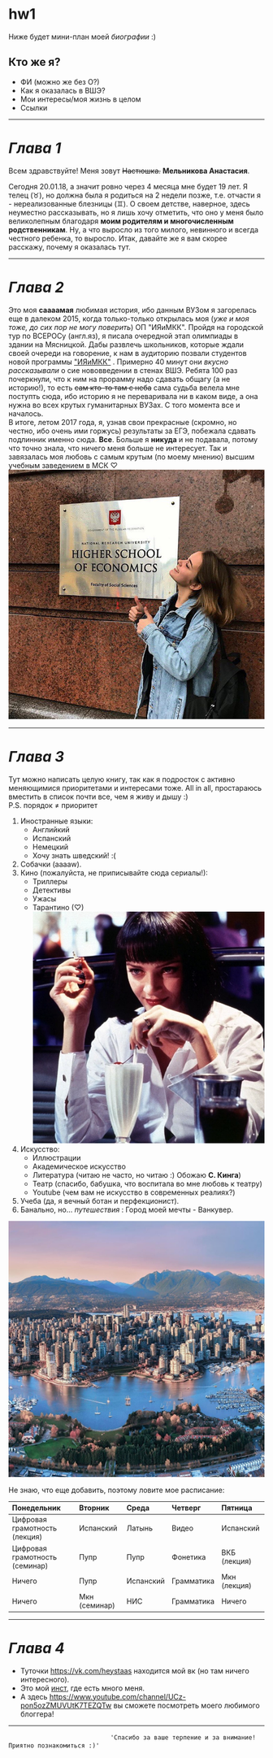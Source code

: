 # hw1
Ниже будет мини-план моей *биографии* :)

## Кто же я?
- ФИ (можно же без О?)
- Как я оказалась в ВШЭ?
- Мои интересы/моя жизнь в целом
- Ссылки
***

# *Глава 1*
Всем здравствуйте! Меня зовут ~~Настюшка.~~ **Мельникова Анастасия**. 

Сегодня 20.01.18, а значит ровно через 4 месяца мне будет 19 лет. Я телец (♉), но должна была я родиться на 2 недели позже, т.е. отчасти я - нереализованные блезницы (♊). О своем детстве, наверное, здесь неуместно рассказывать, но я лишь хочу отметить, что оно у меня было великолепным благодаря **моим родителям и многочисленным родственникам**. Ну, а что выросло из того милого, невинного и всегда честного ребенка, то выросло. Итак, давайте же я вам скорее расскажу, почему я оказалась тут. 
***

# *Глава 2*
Это моя **саааамая** любимая история, ибо данным ВУЗом я загорелась еще в далеком 2015, когда только-только открылась моя (*уже и моя тоже, до сих пор не могу поверить*) ОП "ИЯиМКК". Пройдя на городской тур по ВСЕРОСу (англ.яз), я писала очередной этап олимпиады в здании на Мясницкой. Дабы развлечь школьников, которые ждали своей очереди на говорение, к нам в аудиторию позвали студентов новой программы ["ИЯиМКК"](https://www.hse.ru/ba/lang/) . Примерно 40 минут они *вкусно рассказывали* о сие нововведении в стенах ВШЭ. Ребята 100 раз почеркнули, что к ним на прорамму надо сдавать общагу (а не историю!), то есть ~~сам кто-то там с неба~~ сама судьба велела мне поступть сюда, ибо историю я не переваривала ни в каком виде, а она нужна во всех крутых гуманитарных ВУЗах. С того момента все и началось.  
В итоге, летом 2017 года, я, узнав свои прекрасные (скромно, но честно, ибо очень ими горжусь) результаты за ЕГЭ, побежала сдавать подлинник именно сюда. **Все**. Больше  я **никуда** и не подавала, потому что точно знала, что ничего меня больше не интересует. Так и завязалась моя любовь с самым крутым (по моему мнению) высшим учебным заведением в МСК ♡
![Счатливый хомяк](2pE7wD-hpgc.jpg)
***

# *Глава 3*
Тут можно написать целую книгу, так как я подросток с активно меняющимися приоритетами и интересами тоже. All in all, простараюсь вместить в список почти все, чем я живу и дышу :)  
P.S. порядок ≠ приоритет

1. Иностранные языки:
    * Английкий
    * Испанский
    * Немецкий
    * Хочу знать шведский! :(
2. Собачки (aaaaw).
3. Кино (пожалуйста, не приписывайте сюда сериалы!):
    * Триллеры
    * Детективы
    * Ужасы
    * Тарантино (♡)
![Это мой самый любимый фильм](GAC_PulpFiction.jpg)   
4. Искусство:
    * Иллюстрации
    * Академическое искусство
    * Литература (читаю не часто, но читаю :) Обожаю **С. Кинга**)
    * Театр (спасибо, бабушка, что воспитала во мне любовь к театру)
    * Youtube (чем вам не искусство в современных реалиях?)
5. Учеба (да, я вечный ботан и перфекционист).
6. Банально, но... *путешествия* : 
Город моей мечты - Ванкувер.

![Ванкувер](kanada_9.jpg)


Не знаю, что еще добавить, поэтому ловите мое расписание:


| Понедельник  | Вторник   | Среда  | Четверг | Пятница | 
| :----------- | :---------- | :---------- | :---------- | :---------- |
| Цифровая грамотность (лекция) | Испанский |  Латынь | Видео | Испанский |
| Цифровая грамотность (семинар)| Пупр | Пупр | Фонетика | ВКБ (лекция) |
| Ничего | Пупр | Испанский | Грамматика | Мкн (лекция) |
| Ничего | Мкн (семинар) | НИС | Грамматика | Ничего |
***

# *Глава 4*

- Туточки <https://vk.com/heystaas> находится мой вк (но там ничего интересного).
- Это мой [инст](https://www.instagram.com/nastyamilll/?hl=ru), где есть много меня.
- А здесь <https://www.youtube.com/channel/UCz-pon5ozZMUVUtK7TEZQTw> вы сможете посмотреть моего любимого блоггера!
***

                                'Спасибо за ваше терпение и за внимание! Приятно познакомиться :)'
